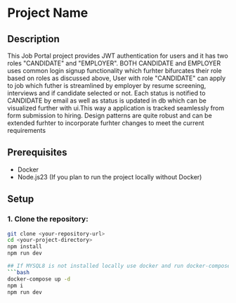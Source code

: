 # Project Name

## Description
This Job Portal project provides JWT authentication for users and it has two roles "CANDIDATE" and "EMPLOYER". BOTH CANDIDATE and EMPLOYER uses common login signup functionality which furhter bifurcates their role based on roles as discussed above,
User with role "CANDIDATE" can apply to job which futher is streamlined by employer by resume screening, interviews and if candidate selected or not. Each status is notified to CANDIDATE by email as well as status is updated in db which can be visualized further with ui.This way a application is tracked seamlessly from form submission to hiring.
Design patterns are quite robust and can be extended furhter to incorporate furhter changes to meet the current requirements

## Prerequisites
- Docker
- Node.js23 (If you plan to run the project locally without Docker)

## Setup

### 1. Clone the repository:
```bash
git clone <your-repository-url>
cd <your-project-directory>
npm install
npm run dev

## If MYSQL8 is not installed locally use docker and run docker-compose.yml file
```bash
docker-compose up -d
npm i
npm run dev